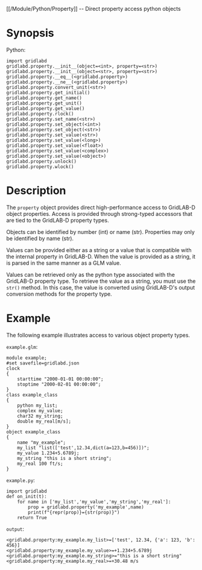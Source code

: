 [[/Module/Python/Property]] -- Direct property access python objects

# Synopsis

Python:

~~~
import gridlabd
gridlabd.property.__init__(object=<int>, property=<str>)
gridlabd.property.__init__(object=<str>, property=<str>)
gridlabd.property.__eq__(<gridlabd.property>)
gridlabd.property.__ne__(<gridlabd.property>)
gridlabd.property.convert_unit(<str>)
gridlabd.property.get_initial()
gridlabd.property.get_name()
gridlabd.property.get_unit()
gridlabd.property.get_value()
gridlabd.property.rlock()
gridlabd.property.set_name(<str>)
gridlabd.property.set_object(<int>)
gridlabd.property.set_object(<str>)
gridlabd.property.set_value(<str>)
gridlabd.property.set_value(<long>)
gridlabd.property.set_value(<float>)
gridlabd.property.set_value(<complex>)
gridlabd.property.set_value(<object>)
gridlabd.property.unlock()
gridlabd.property.wlock()
~~~

# Description

The `property` object provides direct high-performance access to GridLAB-D object properties.  Access is provided through strong-typed accessors that are tied to the GridLAB-D property types.

Objects can be identified by number (int) or name (str).  Properties may only be identified by name (str).

Values can be provided either as a string or a value that is compatible with the internal property in GridLAB-D.  When the value is provided as a string, it is parsed in the same manner as a GLM value.

Values can be retrieved only as the python type associated with the GridLAB-D property type.  To retrieve the value as a string, you must use the `str()` method.  In this case, the value is converted using GridLAB-D's output conversion methods for the property type.

# Example

The following example illustrates access to various object property types.

`example.glm`:

~~~
module example;
#set savefile=gridlabd.json
clock
{
	starttime "2000-01-01 00:00:00";
	stoptime "2000-02-01 00:00:00";
}
class example_class
{
	python my_list;
	complex my_value;
	char32 my_string;
	double my_real[m/s];
}
object example_class
{
	name "my_example";
	my_list "list(['test',12.34,dict(a=123,b=456)])";
	my_value 1.234+5.6789j;
	my_string "this is a short string";
	my_real 100 ft/s;
}
~~~

`example.py`:

~~~
import gridlabd
def on_init(t):
	for name in ['my_list','my_value','my_string','my_real']:
		prop = gridlabd.property('my_example',name)
		print(f"{repr(prop)}={str(prop)}")
	return True
~~~

`output`:

~~~
<gridlabd.property:my_example.my_list>=['test', 12.34, {'a': 123, 'b': 456}]
<gridlabd.property:my_example.my_value>=+1.234+5.6789j
<gridlabd.property:my_example.my_string>="this is a short string"
<gridlabd.property:my_example.my_real>=+30.48 m/s
~~~
